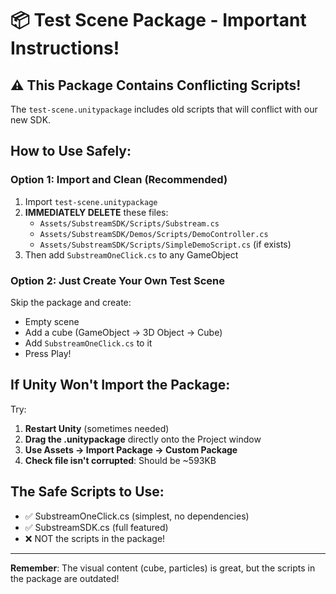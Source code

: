 # 📦 Test Scene Package - Important Instructions!

## ⚠️ This Package Contains Conflicting Scripts!

The `test-scene.unitypackage` includes old scripts that will conflict with our new SDK.

## How to Use Safely:

### Option 1: Import and Clean (Recommended)
1. Import `test-scene.unitypackage`
2. **IMMEDIATELY DELETE** these files:
   - `Assets/SubstreamSDK/Scripts/Substream.cs`
   - `Assets/SubstreamSDK/Demos/Scripts/DemoController.cs`
   - `Assets/SubstreamSDK/Scripts/SimpleDemoScript.cs` (if exists)
3. Then add `SubstreamOneClick.cs` to any GameObject

### Option 2: Just Create Your Own Test Scene
Skip the package and create:
- Empty scene
- Add a cube (GameObject → 3D Object → Cube)
- Add `SubstreamOneClick.cs` to it
- Press Play!

## If Unity Won't Import the Package:

Try:
1. **Restart Unity** (sometimes needed)
2. **Drag the .unitypackage** directly onto the Project window
3. **Use Assets → Import Package → Custom Package**
4. **Check file isn't corrupted**: Should be ~593KB

## The Safe Scripts to Use:
- ✅ SubstreamOneClick.cs (simplest, no dependencies)
- ✅ SubstreamSDK.cs (full featured)
- ❌ NOT the scripts in the package!

---

**Remember**: The visual content (cube, particles) is great, but the scripts in the package are outdated!
